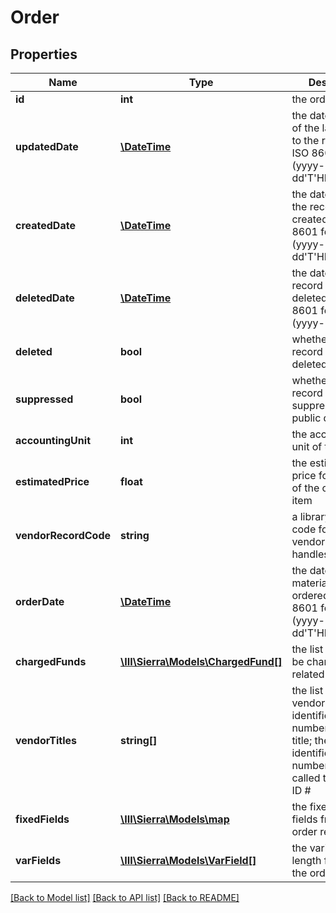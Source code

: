 # Order

## Properties
Name | Type | Description | Notes
------------ | ------------- | ------------- | -------------
**id** | **int** | the order ID | 
**updatedDate** | [**\DateTime**](\DateTime.md) | the date and time of the last update to the record, in ISO 8601 format (yyyy-MM-dd&#39;T&#39;HH:mm:ssZZ) | [optional] 
**createdDate** | [**\DateTime**](\DateTime.md) | the date and time the record was created, in ISO 8601 format (yyyy-MM-dd&#39;T&#39;HH:mm:ssZZ) | [optional] 
**deletedDate** | [**\DateTime**](\DateTime.md) | the date the record was deleted, in ISO 8601 format (yyyy-MM-dd) | [optional] 
**deleted** | **bool** | whether the record has been deleted | 
**suppressed** | **bool** | whether the record is suppressed from public display | [optional] 
**accountingUnit** | **int** | the accounting unit of the order | [optional] 
**estimatedPrice** | **float** | the estimated price for one copy of the ordered item | [optional] 
**vendorRecordCode** | **string** | a library-defined code for the vendor who handles the order | [optional] 
**orderDate** | [**\DateTime**](\DateTime.md) | the date the material was ordered, in ISO 8601 format (yyyy-MM-dd&#39;T&#39;HH:mm:ssZZ) | [optional] 
**chargedFunds** | [**\III\Sierra\Models\ChargedFund[]**](ChargedFund.md) | the list of funds to be charged and related data | [optional] 
**vendorTitles** | **string[]** | the list of the vendor&#39;s identification numbers for this title; the vendor&#39;s identification number is also called the Vendor ID # | [optional] 
**fixedFields** | [**\III\Sierra\Models\map**](map.md) | the fixed-length fields from the order record | 
**varFields** | [**\III\Sierra\Models\VarField[]**](VarField.md) | the variable-length fields from the order record | 

[[Back to Model list]](../README.md#documentation-for-models) [[Back to API list]](../README.md#documentation-for-api-endpoints) [[Back to README]](../README.md)



